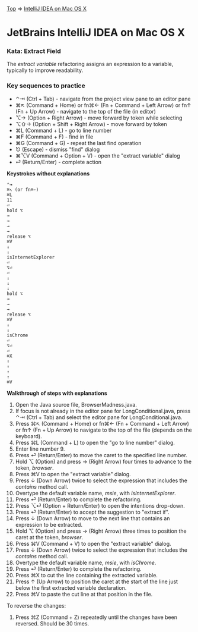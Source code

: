 [Top](README.md) => [IntelliJ IDEA on Mac OS X](ij-osx.md)

# JetBrains IntelliJ IDEA on Mac OS X

### Kata: Extract Field

The _extract variable_ refactoring assigns an expression to a variable, typically to improve readability.

### Key sequences to practice

- ⌃⇥ (Ctrl + Tab) - navigate from the project view pane to an editor pane
- ⌘↖︎ (Command + Home) or fn⌘← (Fn + Command + Left Arrow) or fn↑ (Fn + Up Arrow) - navigate to the top of the file (in editor)
- ⌥→ (Option + Right Arrow) - move forward by token while selecting
- ⌥⇧→ (Option + Shift + Right Arrow) - move forward by token
- ⌘L (Command + L) - go to line number
- ⌘F (Command + F) - find in file
- ⌘G (Command + G) - repeat the last find operation
- ⎋ (Escape) - dismiss "find" dialog
- ⌘⌥V (Command + Option + V) - open the "extract variable" dialog
- ⏎ (Return/Enter) - complete action

**Keystrokes without explanations**

```
⌃⇥
⌘↖︎ (or fn⌘←)
⌘L
11
⏎
hold ⌥
→
→
→
→
release ⌥
⌘V
↓
↓
isInternetExplorer
⏎
⌥⏎
⏎
↓
↓
↓
hold ⌥
→
→
→
release ⌥
⌘V
↓
↓
isChrome
⏎
⌥⏎
⏎
⌘X
↑
↑
↑
↑
⌘V
```

**Walkthrough of steps with explanations**

1. Open the Java source file, BrowserMadness.java.
1. If focus is not already in the editor pane for LongConditional.java, press ⌃⇥ (Ctrl + Tab) and select the editor pane for LongConditional.java.
1. Press ⌘↖︎ (Command + Home) or fn⌘← (Fn + Command + Left Arrow) or fn↑ (Fn + Up Arrow) to navigate to the top of the file (depends on the keyboard).
1. Press ⌘L (Command + L) to open the "go to line number" dialog.
1. Enter line number 9.
1. Press ⏎ (Return/Enter) to move the caret to the specified line number.
1. Hold ⌥ (Option) and press → (Right Arrow) four times to advance to the token, _browser_.
1. Press ⌘V to open the "extract variable" dialog.
1. Press ↓ (Down Arrow) twice to select the expression that includes the _contains_ method call.
1. Overtype the default variable name, _msie_, with _isInternetExplorer_.
1. Press ⏎ (Return/Enter) to complete the refactoring.
1. Press ⌥⏎ (Option + Return/Enter) to open the intentions drop-down.
1. Press ⏎ (Return/Enter) to accept the suggestion to "extract if".
1. Press ↓ (Down Arrow) to move to the next line that contains an expression to be extracted. 
1. Hold ⌥ (Option) and press → (Right Arrow) three times to position the caret at the token, _browser_.
1. Press ⌘V (Command + V) to open the "extract variable" dialog.
1. Press ↓ (Down Arrow) twice to select the expression that includes the _contains_ method call.
1. Overtype the default variable name, _msie_, with _isChrome_.
1. Press ⏎ (Return/Enter) to complete the refactoring.
1. Press ⌘X to cut the line containing the extracted variable.
1. Press ↑ (Up Arrow) to position the caret at the start of the line just below the first extracted variable declaration.
1. Press ⌘V to paste the cut line at that position in the file. 


To reverse the changes:

1. Press ⌘Z (Command + Z) repeatedly until the changes have been reversed. Should be 30 times.






